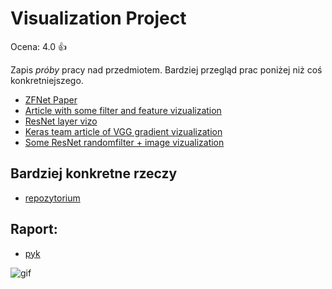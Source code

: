 # Visualization Project

Ocena: 4.0 :+1:

Zapis *próby* pracy nad przedmiotem. Bardziej przegląd prac poniżej niż coś konkretniejszego.

 * [ZFNet Paper](https://arxiv.org/abs/1311.2901)
 * [Article with some filter and feature vizualization](https://machinelearningmastery.com/how-to-visualize-filters-and-feature-maps-in-convolutional-neural-networks/)
 * [ResNet layer vizo](https://gist.github.com/m-peker/771890655c73f44afc2861f279a4ff37#file-resnet-layers-visualization-ipynb)
 * [Keras team article of VGG gradient vizualization](https://blog.keras.io/how-convolutional-neural-networks-see-the-world.html)
 * [Some ResNet randomfilter + image vizualization](https://github.com/fg91/visualizing-cnn-feature-maps)

## Bardziej konkretne rzeczy

 - [repozytorium](https://github.com/tomasz-duda-226512/Feature_visualisation)

## Raport:

 - [pyk](https://github.com/Torak28/CNN_cifar_visualization/blob/master/report.pdf)

![gif](https://media1.giphy.com/media/VnMriheKted0I/giphy.gif?cid=790b76116fbd6735950a7bd6b04ad642fc177dd916b6754f&rid=giphy.gif)